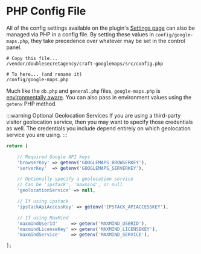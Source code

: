 # PHP Config File

All of the config settings available on the plugin's [Settings page](/getting-started/settings/) can also be managed via PHP in a config file. By setting these values in `config/google-maps.php`, they take precedence over whatever may be set in the control panel.

```shell
# Copy this file...
/vendor/doublesecretagency/craft-googlemaps/src/config.php

# To here... (and rename it)
/config/google-maps.php
```

Much like the `db.php` and `general.php` files, `google-maps.php` is [environmentally aware](https://craftcms.com/docs/3.x/config/#multi-environment-configs). You can also pass in environment values using the `getenv` PHP method.

:::warning Optional Geolocation Services
If you are using a third-party visitor geolocation service, then you may want to specify those credentials as well. The credentials you include depend entirely on which geolocation service you are using.
:::

```php
return [

    // Required Google API keys
    'browserKey' => getenv('GOOGLEMAPS_BROWSERKEY'),
    'serverKey'  => getenv('GOOGLEMAPS_SERVERKEY'),

    // Optionally specify a geolocation service
    // Can be 'ipstack', 'maxmind', or null
    'geolocationService' => null,

    // If using ipstack
    'ipstackApiAccessKey' => getenv('IPSTACK_APIACCESSKEY'),

    // If using MaxMind
    'maxmindUserId'     => getenv('MAXMIND_USERID'),
    'maxmindLicenseKey' => getenv('MAXMIND_LICENSEKEY'),
    'maxmindService'    => getenv('MAXMIND_SERVICE'),

];
```
